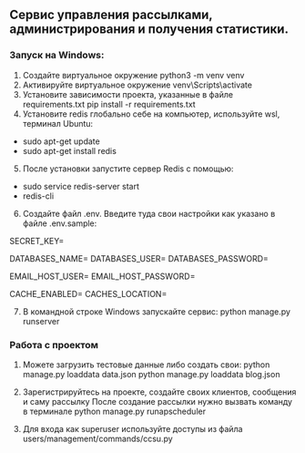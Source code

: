 
## Сервис управления рассылками, администрирования и получения статистики.

### Запуск на Windows:


1. Создайте виртуальное окружение python3 -m venv venv
2. Активируйте виртуальное окружение venv\Scripts\activate
3. Установите зависимости проекта, указанные в файле requirements.txt
pip install -r requirements.txt
4. Установите redis глобально себе на компьютер, используйте wsl, 
терминал Ubuntu:
* sudo apt-get update
* sudo apt-get install redis
5. После установки запустите сервер Redis с помощью:
* sudo service redis-server start
* redis-cli
6. Создайте файл .env. Введите туда свои настройки как указано в файле .env.sample:

SECRET_KEY=

DATABASES_NAME=
DATABASES_USER=
DATABASES_PASSWORD=

EMAIL_HOST_USER=
EMAIL_HOST_PASSWORD=

CACHE_ENABLED=
CACHES_LOCATION=

7. В командной строке Windows запускайте сервис:
python manage.py runserver


### Работа с проектом

1. Можете загрузить тестовые данные либо создать свои:
python manage.py loaddata data.json
python manage.py loaddata blog.json

2. Зарегистрируйтесь на проекте, cоздайте своих клиентов, сообщения и саму рассылку
После создание рассылки нужно вызвать команду в терминале 
python manage.py runapscheduler

3. Для входа как superuser используйте доступы из файла users/management/commands/ccsu.py


